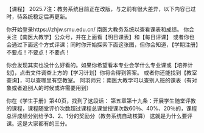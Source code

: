 【课程】
 2025.7注：教务系统目前正在改版，与之前有很大差异，以下内容已过时，待系统稳定后再更新。

你开始登录https://zhjw.smu.edu.cn/
南医大教务系统以查看课表和成绩。
你会关注【南医大教学】公众号，并在上面看【明日课表】和【每日评课】
或者你也会通过下面这个方式评课；同时你开始探索下面这张图，但你会知道，【学期注册】不要点！不要点！不要点！ 

你会发现其实也没什么好看的。如果你希望看本专业会学什么专业课或【培养计划】，点击文件调查上方的【学习计划】你将会得到答案。
或者你还能找到【教室查询】，可以查哪里有空教室。
阿羽师兄：南医大教学可以查别人班的课表（有对象或者追别人的时候或许需要用到）

你在《学生手册》第40页，找到了这段话：
第五章第十九条：开展学生随堂评教的课程，课程随堂评价次数超过课程总课堂授课次数60％、40%、20％的，课程总评成绩分别给予3、2、1分的奖励分（教务系统自动核算）
这就是为什么要评课。这是大家都有的三分。